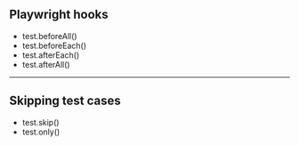 ## Playwright hooks

-   test.beforeAll()
-   test.beforeEach()
-   test.afterEach()
-   test.afterAll()

---

## Skipping test cases

-   test.skip()
-   test.only()
